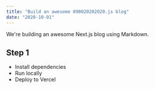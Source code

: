 ```yaml
---
title: "Build an awesome 090020202020.js blog"
date: "2020-10-01"
---
```


We're building an awesome Next.js blog using Markdown.

## Step 1

- Install dependencies
- Run locally
- Deploy to Vercel